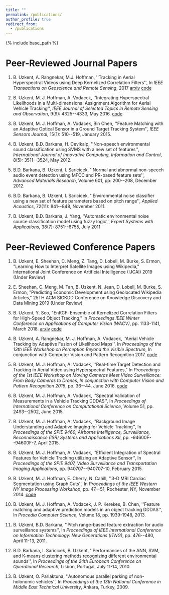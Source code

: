 ```yaml
---
title: ""
permalink: /publications/
author_profile: true
redirect_from:
  - /publications
---
```


{% include base_path %}

Peer-Reviewed Journal Papers
===
1. B. Uzkent, A. Rangnekar, M.J. Hoffman, ''Tracking in Aerial Hyperspectral Videos using Deep Kernelized Correlation Filters'', In *IEEE Transactions on Geoscience and Remote Sensing*, 2017 [arxiv](https://arxiv.org/abs/1711.07235) [code](https://github.com/buzkent86/HKCF_Tracker)

2. B. Uzkent, M. J. Hoffman, A. Vodacek, ''Integrating Hyperspectral Likelihoods in a Multi-dimensional Assignment Algorithm for Aerial Vehicle Tracking'', *IEEE Journal of Selected Topics in Remote Sensing and Observation*, 9(9): 4325--4333, May 2016. [code](https://github.com/buzkent86/CVPRW17_Paper_code)

3. B. Uzkent, M. J. Hoffman, A. Vodacek, Bin Chen, ''Feature Matching with an Adaptive Optical Sensor in a Ground Target Tracking System'', *IEEE Sensors Journal*, 15(1): 510--519, January 2015.

4. B. Uzkent, B.D. Barkana, H. Cevikalp, ''Non-speech environmental sound classification using SVMS with a new set of features'', *International Journal of Innovative Computing, Information and Control*, 8(5): 3511--3524, May 2012. 

5. B.D. Barkana, B. Uzkent, I. Saricicek, ''Normal and abnormal non-speech audio event detection using MFCC and PR-based feature sets'', *Advanced Materials Research*, Volume 601, pp: 200--208, December 2012.

6. B.D. Barkana, B. Uzkent, I. Saricicek, ''Environmental noise classifier using a new set of feature parameters based on pitch range'', *Applied Acoustics*, 72(11): 841--848, November 2011. 

7. B. Uzkent, B.D. Barkana, J. Yang, ''Automatic environmental noise source classification model using fuzzy logic'', *Expert Systems with Applications*, 38(7): 8751--8755, July 2011

Peer-Reviewed Conference Papers
===
1. B. Uzkent, E. Sheehan, C. Meng, Z. Tang, D. Lobell, M. Burke, S. Ermon, "Learning How to Interpret Satellite Images using Wikipedia," International Joint Conference on Artificial Intelligence (IJCAI) 2019 (Under Review)

2. E. Sheehan, C. Meng, M. Tan, B. Uzkent, N. Jean, D. Lobell, M. Burke, S. Ermon, "Predicting Economic Development using Geolocated Wikipedia Articles," 25TH ACM SIGKDD Conference on Knowledge Discovery and Data Mining 2019 (Under Review)

3. B. Uzkent, Y. Seo, "EnKCF: Ensemble of Kernelized Correlation Filters for High-Speed Object Tracking," In *Proceedings IEEE Winter Conference on Applications of Computer Vision (WACV)*, pp. 1133-1141, March 2018. [arxiv](https://arxiv.org/pdf/1801.06729.pdf) [code](https://github.com/buzkent86/EnKCF_Tracking_WACV18)

4. B. Uzkent, A. Rangnekar, M. J. Hoffman, A. Vodacek, ''Aerial Vehicle Tracking by Adaptive Fusion of Likelihood Maps'', In *Proceedings of the 13th IEEE Workshop on Perception Beyond the Visible Spectrum*, In conjunction with Computer Vision and Pattern Recognition 2017. [code](https://github.com/buzkent86/CVPRW17_Paper_code)

5. B. Uzkent, M. J. Hoffman, A. Vodacek, ''Real-time Target Detection and Tracking in Aerial Video using Hyperspectral Features," In *Proceedings of the 1st IEEE Workshop on Moving Cameras Meet Video Surveillance: From Body Cameras to Drones, In conjunction with Computer Vision and Pattern Recognition 2016*, pp. 36--44. June 2016. [code](https://github.com/buzkent86/CVPRW17_Paper_code)
        
6. B. Uzkent, M. J. Hoffman, A. Vodacek, ''Spectral Validation of Measurements in a Vehicle Tracking DDDAS'', In *Proceedings of International Conference on Computational Science*, Volume 51, pp. 2493--2502, June 2015.

7. B. Uzkent, M. J. Hoffman, A. Vodacek, ''Background Image Understanding and Adaptive Imaging for Vehicle Tracking'', In *Proceedings of the  SPIE 9460, Airborne Intelligence, Surveillance, Reconnaissance (ISR) Systems and Applications XII*, pp. -94600F--94600F-7, April 2015.
        
8. B. Uzkent, M. J. Hoffman, A. Vodacek, ''Efficient Integration of Spectral Features for Vehicle Tracking utilizing an Adaptive Sensor'', In *Proceedings of the SPIE 9407, Video Surveillance and Transportation Imaging Applications*, pp. 940707--940707-10, February 2015.
    
9. B. Uzkent, M. J. Hoffman, E. Cherry, N. Cahill, ''3-D MRI Cardiac Segmentation using Graph Cuts'', In *Proceedings of the IEEE Western NY Image Processing Workshop*, pp. 47--51, Rochester, NY, November 2014. [code](https://github.com/buzkent86/3D_MRI_Segmentation)
    
10. B. Uzkent, M. J. Hoffman, A. Vodacek, J. P. Kerekes, B. Chen, ''Feature matching and adaptive prediction models in an object tracking DDDAS'', In *Procedia Computer Science*, Volume 18, pp. 1939-1948, 2013.

11. B. Uzkent, B.D. Barkana, ''Pitch range-based feature extraction for audio surveillance systems'', In *Proceedings of IEEE International Conference on Information Technology: New Generations (ITNG)*, pp. 476--480, April 11-13, 2011.

12. B.D. Barkana, I. Saricicek, B. Uzkent, ''Performances of the ANN, SVM, and K-means clustering methods recognizing different environmental sounds'', In *Proceedings of the 24th European Conference on Operational Research*, Lisbon, Portugal, July 11-14, 2010. 

13. B. Uzkent, O. Parlaktuna, ''Autonomous parallel parking of non-holonomic vehicles'', In *Proceedings of the 13th National Conference in Middle East Technical University*, Ankara, Turkey, 2009.
